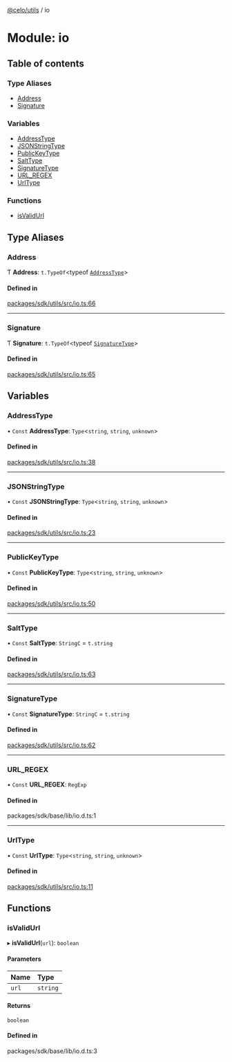 [@celo/utils](../README.md) / io

# Module: io

## Table of contents

### Type Aliases

- [Address](io.md#address)
- [Signature](io.md#signature)

### Variables

- [AddressType](io.md#addresstype)
- [JSONStringType](io.md#jsonstringtype)
- [PublicKeyType](io.md#publickeytype)
- [SaltType](io.md#salttype)
- [SignatureType](io.md#signaturetype)
- [URL\_REGEX](io.md#url_regex)
- [UrlType](io.md#urltype)

### Functions

- [isValidUrl](io.md#isvalidurl)

## Type Aliases

### Address

Ƭ **Address**: `t.TypeOf`\<typeof [`AddressType`](io.md#addresstype)\>

#### Defined in

[packages/sdk/utils/src/io.ts:66](https://github.com/celo-org/developer-tooling/blob/master/packages/sdk/utils/src/io.ts#L66)

___

### Signature

Ƭ **Signature**: `t.TypeOf`\<typeof [`SignatureType`](io.md#signaturetype)\>

#### Defined in

[packages/sdk/utils/src/io.ts:65](https://github.com/celo-org/developer-tooling/blob/master/packages/sdk/utils/src/io.ts#L65)

## Variables

### AddressType

• `Const` **AddressType**: `Type`\<`string`, `string`, `unknown`\>

#### Defined in

[packages/sdk/utils/src/io.ts:38](https://github.com/celo-org/developer-tooling/blob/master/packages/sdk/utils/src/io.ts#L38)

___

### JSONStringType

• `Const` **JSONStringType**: `Type`\<`string`, `string`, `unknown`\>

#### Defined in

[packages/sdk/utils/src/io.ts:23](https://github.com/celo-org/developer-tooling/blob/master/packages/sdk/utils/src/io.ts#L23)

___

### PublicKeyType

• `Const` **PublicKeyType**: `Type`\<`string`, `string`, `unknown`\>

#### Defined in

[packages/sdk/utils/src/io.ts:50](https://github.com/celo-org/developer-tooling/blob/master/packages/sdk/utils/src/io.ts#L50)

___

### SaltType

• `Const` **SaltType**: `StringC` = `t.string`

#### Defined in

[packages/sdk/utils/src/io.ts:63](https://github.com/celo-org/developer-tooling/blob/master/packages/sdk/utils/src/io.ts#L63)

___

### SignatureType

• `Const` **SignatureType**: `StringC` = `t.string`

#### Defined in

[packages/sdk/utils/src/io.ts:62](https://github.com/celo-org/developer-tooling/blob/master/packages/sdk/utils/src/io.ts#L62)

___

### URL\_REGEX

• `Const` **URL\_REGEX**: `RegExp`

#### Defined in

packages/sdk/base/lib/io.d.ts:1

___

### UrlType

• `Const` **UrlType**: `Type`\<`string`, `string`, `unknown`\>

#### Defined in

[packages/sdk/utils/src/io.ts:11](https://github.com/celo-org/developer-tooling/blob/master/packages/sdk/utils/src/io.ts#L11)

## Functions

### isValidUrl

▸ **isValidUrl**(`url`): `boolean`

#### Parameters

| Name | Type |
| :------ | :------ |
| `url` | `string` |

#### Returns

`boolean`

#### Defined in

packages/sdk/base/lib/io.d.ts:3
